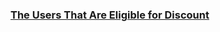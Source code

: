 ### [The Users That Are Eligible for Discount](https://leetcode.com/problems/the-users-that-are-eligible-for-discount)

